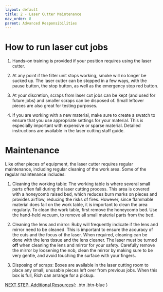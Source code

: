 ```yaml
---
layout: default
title: 2 - Laser Cutter Maintenance
nav_order: 8
parent: Advanced Responsibilities
---
```


# How to run laser cut jobs

1. Hands-on training is provided if your position requires using the laser cutter.

2. At any point if the filter unit stops working, smoke will no longer be sucked up. The laser cutter can be stopped in a few ways, with the pause button, the stop button, as well as the emergency stop red button.

3. At your discretion, scraps from laser cut jobs can be kept (and used for future jobs) and smaller scraps can be disposed of. Small leftover pieces are also great for testing purposes.

4. If you are working with a new material, make sure to create a swatch to ensure that you use appropriate settings for your material. This is especially important with expensive or sparse material. Detailed instructions are available in the laser cutting staff guide. 

# Maintenance

Like other pieces of equipment, the laser cutter requires regular maintenance, including regular cleaning of the work area. Some of the regular maintenance includes:

1. Cleaning the working table: The working table is where several small parts often fall during the laser cutting process. This area is covered with a honeycomb raised bed, which reduces burn marks on pieces and provides airflow, reducing the risks of fires. However, since flammable material does fall on the work table, it is important to clean the area regularly. To clean the work table, first remove the honeycomb bed. Use the hand-held vacuum, to remove all small material parts from the bed.

2. Cleaning the lens and mirror: Ruby will frequently indicate if the lens and mirror need to be cleaned. This is important to ensure the accuracy of the cuts and the focus of the laser. When required, cleaning can be done with the lens tissue and the lens cleaner. The laser must be turned **off** when cleaning the lens and mirror for your safety. Carefully remove the mirror by loosening the nob, clean the mirror by making sure to be very gentle, and avoid touching the surface with your fingers. 

3. Disposing of scraps: Boxes are available in the laser cutting room to place any small, unusable pieces left over from previous jobs. When this box is full, Rich can arrange for a pickup. 



[NEXT STEP: Additional Resources](additional-resources.html){: .btn .btn-blue }
